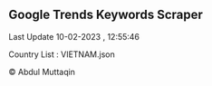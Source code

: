 

## Google Trends Keywords Scraper 
 
Last Update 10-02-2023 , 12:55:46

Country List :
VIETNAM.json



© Abdul Muttaqin 
